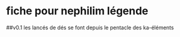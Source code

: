 


# fiche pour nephilim légende

##v0.1
les lancés de dés se font depuis le pentacle des ka-éléments

